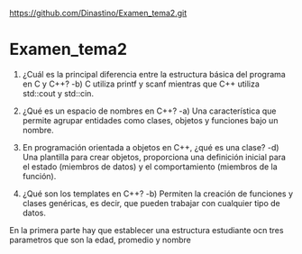 https://github.com/Dinastino/Examen_tema2.git
# Examen_tema2

1) ¿Cuál es la principal diferencia entre la estructura básica del programa en C y C++?
    -b) C utiliza printf y scanf mientras que C++ utiliza std::cout y std::cin.

2) ¿Qué es un espacio de nombres en C++?
    -a) Una característica que permite agrupar entidades como clases, objetos y funciones bajo un nombre.

3) En programación orientada a objetos en C++, ¿qué es una clase?
    -d) Una plantilla para crear objetos, proporciona una definición inicial para el estado (miembros de datos) y el comportamiento (miembros de la función).

4) ¿Qué son los templates en C++?
    -b) Permiten la creación de funciones y clases genéricas, es decir, que pueden trabajar con cualquier tipo de datos.

En la primera parte hay que establecer una estructura estudiante ocn tres parametros que son la
edad, promedio y nombre
